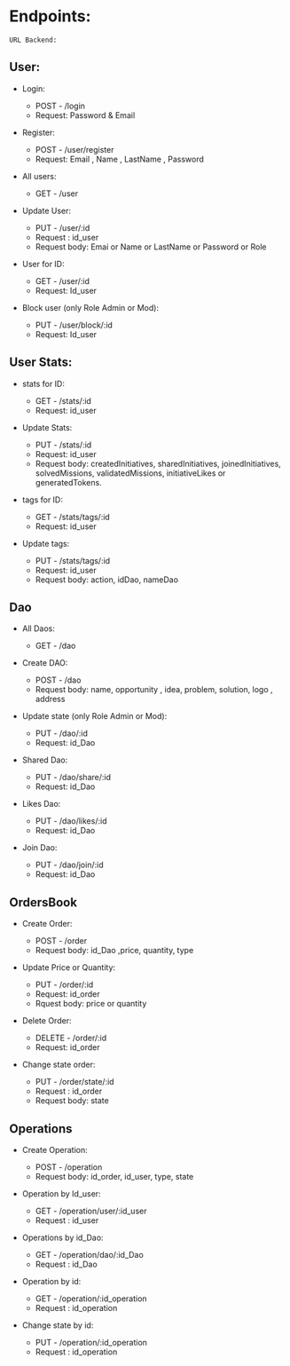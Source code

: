 
# Endpoints:

    URL Backend: 

## User:
- Login: 
  - POST - /login
  - Request: Password & Email

- Register: 
    - POST - /user/register
    - Request: Email , Name , LastName , Password

- All users: 
    - GET - /user

- Update User: 
    - PUT - /user/:id
    - Request : id_user
    - Request body: Emai or Name or LastName or Password or Role

- User for ID: 
    - GET - /user/:id 
    - Request: Id_user

- Block user (only Role Admin or Mod):
    - PUT - /user/block/:id
    - Request: Id_user

## User Stats:
- stats for ID: 
    - GET - /stats/:id
    - Request: id_user

- Update Stats:
    - PUT - /stats/:id
    - Request: id_user 
    - Request body: createdInitiatives, sharedInitiatives, joinedInitiatives, solvedMissions, validatedMissions, initiativeLikes or generatedTokens.

- tags for ID:
    - GET - /stats/tags/:id
    - Request: id_user 

- Update tags:
    - PUT - /stats/tags/:id 
    - Request: id_user 
    - Request body: action, idDao, nameDao

## Dao

- All Daos:
    - GET - /dao

- Create DAO:
    - POST - /dao
    - Request body:  name, opportunity , idea, problem, solution, logo , address

- Update state (only Role Admin or Mod):
    - PUT - /dao/:id
    - Request: id_Dao 

- Shared Dao:
    - PUT - /dao/share/:id
    - Request: id_Dao

- Likes Dao:
    - PUT - /dao/likes/:id
    - Request: id_Dao

- Join Dao: 
    - PUT - /dao/join/:id
    - Request: id_Dao

## OrdersBook

- Create Order:
    - POST - /order
    - Request body: id_Dao ,price, quantity, type

- Update Price or Quantity:
    - PUT - /order/:id
    - Request: id_order
    - Rquest body: price or quantity

- Delete Order:
    - DELETE - /order/:id
    - Request: id_order

- Change state order:
    - PUT - /order/state/:id
    - Request : id_order
    - Request body: state

## Operations 

- Create Operation:
    - POST - /operation
    - Request body: id_order, id_user, type, state 

- Operation by Id_user:
    - GET - /operation/user/:id_user
    - Request : id_user

- Operations by id_Dao:
    - GET - /operation/dao/:id_Dao
    - Request : id_Dao

- Operation by id:
    - GET - /operation/:id_operation
    - Request : id_operation

- Change state by id:
    - PUT - /operation/:id_operation
    - Request : id_operation

